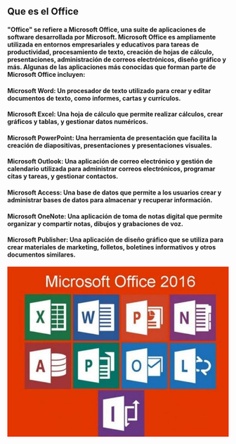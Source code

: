 ## Que es el Office 
#### "Office" se refiere a Microsoft Office, una suite de aplicaciones de software desarrollada por Microsoft. Microsoft Office es ampliamente utilizada en entornos empresariales y educativos para tareas de productividad, procesamiento de texto, creación de hojas de cálculo, presentaciones, administración de correos electrónicos, diseño gráfico y más. Algunas de las aplicaciones más conocidas que forman parte de Microsoft Office incluyen:

#### Microsoft Word: Un procesador de texto utilizado para crear y editar documentos de texto, como informes, cartas y currículos.

#### Microsoft Excel: Una hoja de cálculo que permite realizar cálculos, crear gráficos y tablas, y gestionar datos numéricos.

#### Microsoft PowerPoint: Una herramienta de presentación que facilita la creación de diapositivas, presentaciones y presentaciones visuales.

#### Microsoft Outlook: Una aplicación de correo electrónico y gestión de calendario utilizada para administrar correos electrónicos, programar citas y tareas, y gestionar contactos.

#### Microsoft Access: Una base de datos que permite a los usuarios crear y administrar bases de datos para almacenar y recuperar información.

#### Microsoft OneNote: Una aplicación de toma de notas digital que permite organizar y compartir notas, dibujos y grabaciones de voz.

#### Microsoft Publisher: Una aplicación de diseño gráfico que se utiliza para crear materiales de marketing, folletos, boletines informativos y otros documentos similares.

![Alt text](image-21.png)

